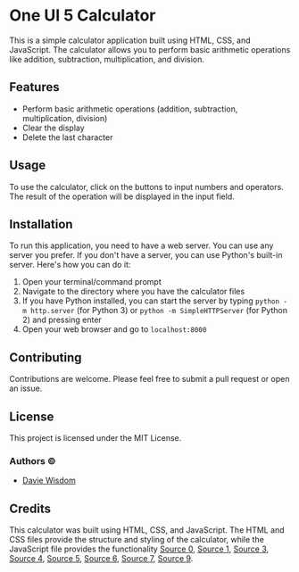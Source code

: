 # One UI 5 Calculator

This is a simple calculator application built using HTML, CSS, and JavaScript. The calculator allows you to perform basic arithmetic operations like addition, subtraction, multiplication, and division.

## Features

- Perform basic arithmetic operations (addition, subtraction, multiplication, division)
- Clear the display
- Delete the last character

## Usage

To use the calculator, click on the buttons to input numbers and operators. The result of the operation will be displayed in the input field.

## Installation

To run this application, you need to have a web server. You can use any server you prefer. If you don't have a server, you can use Python's built-in server. Here's how you can do it:

1. Open your terminal/command prompt
2. Navigate to the directory where you have the calculator files
3. If you have Python installed, you can start the server by typing `python -m http.server` (for Python 3) or `python -m SimpleHTTPServer` (for Python 2) and pressing enter
4. Open your web browser and go to `localhost:8000`

## Contributing

Contributions are welcome. Please feel free to submit a pull request or open an issue.

## License

This project is licensed under the MIT License.

### Authors &copy;
- [Davie Wisdom](https://instagram.com/wisdm.k)

## Credits

This calculator was built using HTML, CSS, and JavaScript. The HTML and CSS files provide the structure and styling of the calculator, while the JavaScript file provides the functionality [Source 0](https://webdesign.tutsplus.com/build-a-simple-calculator-with-html-css-and-javascript--cms-107917t), [Source 1](https://www.freecodecamp.org/news/how-to-build-an-html-calculator-app-from-scratch-using-javascript-4454b8714b98/), [Source 3](https://www.makeuseof.com/build-a-simple-calculator-using-html-css-javascript/), [Source 4](https://dev.to/javascriptacademy/create-a-simple-calculator-using-html-css-and-javascript-4o7k), [Source 5](https://blog.devgenius.io/build-a-calculator-using-html-css-javascript-d619cf6a2136), [Source 6](https://www.freecodecamp.org/news/javascript-dom-build-a-calculator-app/), [Source 7](https://freefrontend.com/css-calculators/), [Source 9](https://mdbootstrap.com/docs/standard/extended/calculator/).
